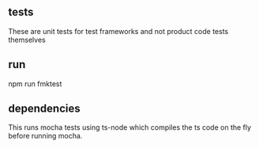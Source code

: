 ## tests
These are unit tests for test frameworks and not product code tests themselves

## run
npm run fmktest

## dependencies
This runs mocha tests using ts-node which compiles the ts code on the fly before running mocha.